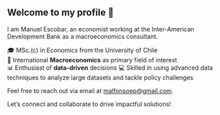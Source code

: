 ## Welcome to my profile 👋

I am Manuel Escobar, an economist working at the Inter-American Development Bank as a macroeconomics consultant.

🎓 MSc.(c) in Economics from the University of Chile  
🏦 International **Macroeconomics** as primary field of interest  
📊 Enthusiast of **data-driven** decisions 
💻 Skilled in using advanced data techniques to analyze large datasets and tackle policy challenges  

Feel free to reach out via email at [malfonsoep@gmail.com](mailto:malfonsoep@gmail.com).  

Let’s connect and collaborate to drive impactful solutions!
<!--
**mnlescobar/mnlescobar** is a ✨ _special_ ✨ repository because its `README.md` (this file) appears on your GitHub profile.

Here are some ideas to get you started:

- 🔭 I’m currently working on ...
- 🌱 I’m currently learning ...
- 👯 I’m looking to collaborate on ...
- 🤔 I’m looking for help with ...
- 💬 Ask me about ...
- 📫 How to reach me: ...
- 😄 Pronouns: ...
- ⚡ Fun fact: ...
-->
